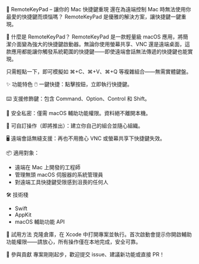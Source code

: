 🔧 RemoteKeyPad – 讓你的 Mac 快捷鍵重現
還在為遠端控制 Mac 時無法使用你最愛的快捷鍵而煩惱嗎？
RemoteKeyPad 是優雅的解決方案，讓快捷鍵一鍵重現。

🚀 什麼是 RemoteKeyPad？
RemoteKeyPad 是一款輕量級 macOS 應用，將簡潔介面變為強大的快捷鍵啟動器。無論你使用螢幕共享、VNC 還是遠端桌面，這款應用都能讓你觸發系統範圍的快捷鍵——即使遠端會話無法傳遞的快捷鍵也能實現。

只需輕點一下，即可模擬如 ⌘+C、⌘+V、⌘+Q 等複雜組合——無需實體鍵盤。

✨ 功能特色
🖱️ 一鍵快捷：點擊按鈕，立即執行快捷鍵。

⌨️ 支援修飾鍵：包含 Command、Option、Control 和 Shift。

🔐 安全私密：僅需 macOS 輔助功能權限。資料絕不離開本機。

🧰 可自訂操作（即將推出）：建立你自己的組合並隨心組織。

🖥️ 遠端會話無縫支援：再也不用擔心 VNC 或螢幕共享下快捷鍵失效。

📦 適用對象：
- 遠端在 Mac 上開發的工程師
- 管理無頭 macOS 伺服器的系統管理員
- 對遠端工具快捷鍵受限感到沮喪的任何人

🛠 技術棧
- Swift
- AppKit
- macOS 輔助功能 API

🧪 試用方法
克隆倉庫，在 Xcode 中打開專案並執行。首次啟動會提示你開啟輔助功能權限——請放心，所有操作僅在本地完成，安全可靠。

🤝 參與貢獻
專案剛剛起步，歡迎提交 issue、建議新功能或直接 PR！ 